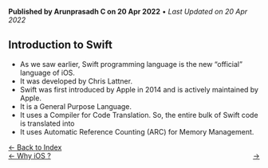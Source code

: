 **Published by Arunprasadh C on 20 Apr 2022** • *Last Updated on 20 Apr 2022*

## Introduction to Swift
- As we saw earlier, Swift programming language is the new “official” language of iOS. 
- It was developed by Chris Lattner.
- Swift was first introduced by Apple in 2014 and is actively maintained by Apple.  
- It is a General Purpose Language. 
- It uses a Compiler for Code Translation. So, the entire bulk of Swift code is translated into 
- It uses Automatic Reference Counting (ARC) for Memory Management. 

<a href="https://techinessoverloaded.github.io/iOSAppDevBasics/index.html">&larr; Back to Index</a>
<br>
<span style="float: left">
<a href="https://techinessoverloaded.github.io/iOSAppDevBasics/whyios.html">&larr; Why iOS ?</a>
</span>
<span style="float: right">
<a href="https://techinessoverloaded.github.io/iOSAppDevBasics/.html"> &rarr;</a>
</span>
